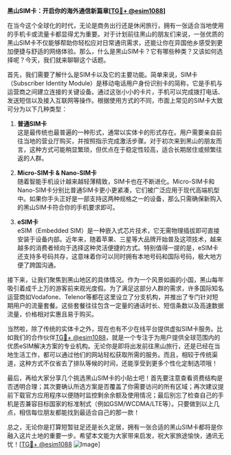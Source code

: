 **黑山SIM卡：开启你的海外通信新篇章[[TG💪+ @esim1088](https://t.me/s/esim1088)]**

在当今这个全球化的时代，无论是商务出行还是休闲旅行，拥有一张适合当地使用的手机卡或流量卡都显得尤为重要。对于计划前往黑山的朋友们来说，一张优质的黑山SIM卡不仅能够帮助你轻松应对日常通讯需求，还能让你在异国他乡感受到更加便捷与舒适的网络体验。那么，什么是黑山SIM卡？它有哪些种类？又该如何选择呢？今天，我们就来聊聊这个话题。

首先，我们需要了解什么是SIM卡以及它的主要功能。简单来说，SIM卡（Subscriber Identity Module）是移动电话用户身份识别卡的简称，它是手机与运营商之间建立连接的关键设备。通过这张小小的卡片，手机可以完成拨打电话、发送短信以及接入互联网等操作。根据使用方式的不同，市面上常见的SIM卡大致可分为以下几种类型：

1. **普通SIM卡**  
   这是最传统也最普遍的一种形式，通常以实体卡的形式存在。用户需要亲自前往当地的营业厅购买，并按照指示完成激活步骤。对于初次来到黑山的朋友而言，这种方式可能稍显繁琐，但优点在于稳定性较高，适合长期居住或频繁往返的人群。

2. **Micro-SIM卡 & Nano-SIM卡**  
   随着智能手机设计越来越轻薄精致，SIM卡也在不断进化。Micro-SIM卡和Nano-SIM卡分别比普通SIM卡更小更紧凑，它们被广泛应用于现代高端机型中。如果你手头正好是一部支持这两种规格之一的设备，那么只需确保新购入的黑山SIM卡符合你的手机要求即可。

3. **eSIM卡**  
   eSIM（Embedded SIM）是一种嵌入式芯片技术，它无需物理插拔即可直接安装于设备内部。近年来，随着苹果、三星等大品牌开始普及这项技术，越来越多的消费者倾向于选择这种灵活便捷的方式。特别值得一提的是，eSIM卡还支持多号码共存，这意味着你可以同时拥有本地号码和国际号码，极大地方便了跨国沟通。

接下来，让我们聚焦到黑山地区的具体情况。作为一个风景如画的小国，黑山每年吸引着成千上万的游客前来观光度假。为了满足这部分人群的需求，许多国际知名运营商如Vodafone、Telenor等都在这里设立了分支机构，并推出了专门针对短期用户的流量套餐。这些套餐往往包含一定量的通话时长、短信条数以及高速数据流量，价格相对实惠且易于购买。

当然啦，除了传统的实体卡之外，现在也有不少在线平台提供虚拟SIM卡服务。比如我们的合作伙伴[TG💪+ @esim1088](https://t.me/s/esim1088)，就是一个专注于为用户提供全球范围内的优质eSIM解决方案的专业机构。无论你是即将出发前往黑山旅行，还是已经在当地生活工作，都可以通过他们的网站轻松获取所需的服务。而且，相较于传统渠道，这种方式不仅省去了排队等候的时间，还能享受到更多个性化定制选项哦！

最后，再给大家分享几个挑选黑山SIM卡的小贴士吧！首先要注意查看资费结构是否透明合理；其次要确认所选方案是否覆盖了你需要访问的所有区域；再次建议提前下载官方应用程序以便随时监控剩余余额及使用情况；最后别忘了检查自己的手机是否兼容目标国家的标准制式（例如GSM/WCDMA/LTE等）。只要做到以上几点，相信每位朋友都能找到最适合自己的那一款！

总之，无论你是打算短暂驻足还是长久定居，拥有一张合适的黑山SIM卡都将是你融入这片土地的重要一步。希望本文能为大家带来启发，祝大家旅途愉快，通讯无忧！[[TG💪+ @esim1088](https://t.me/s/esim1088) ![Image](https://i.postimg.cc/4NQfJmqS/Snipaste-2025-05-13-00-14-12.png)]